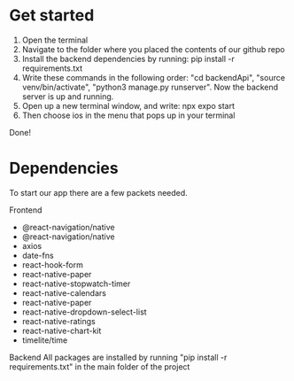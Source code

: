 # Get started

1. Open the terminal
2. Navigate to the folder where you placed the contents of our github repo
3. Install the backend dependencies by running: pip install -r requirements.txt
4. Write these commands in the following order: "cd backendApi", "source venv/bin/activate", "python3 manage.py runserver". Now the backend server is up and running.
5. Open up a new terminal window, and write: npx expo start
6. Then choose ios in the menu that pops up in your terminal

Done! 

# Dependencies
To start our app there are a few packets needed.

Frontend
- @react-navigation/native
- @react-navigation/native
- axios
- date-fns
- react-hook-form
- react-native-paper
- react-native-stopwatch-timer
- react-native-calendars
- react-native-paper
- react-native-dropdown-select-list
- react-native-ratings
- react-native-chart-kit
- timelite/time

Backend
All packages are installed by running "pip install -r requirements.txt" in the main folder of the project
